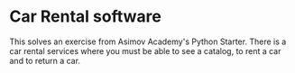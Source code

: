 # Car Rental software

This solves an exercise from Asimov Academy's Python Starter.
There is a car rental services where you must be able to see a catalog, to rent a car and to return a car.

